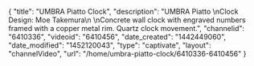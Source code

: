 {
    "title": "UMBRA Piatto Clock",
    "description": "UMBRA Piatto \nClock Design: Moe Takemura\n \nConcrete wall clock with engraved numbers framed with a copper metal rim. Quartz clock movement.",
    "channelid": "6410336",
    "videoid": "6410456",
    "date_created": "1442449060",
    "date_modified": "1452120043",
    "type": "captivate",
    "layout": "channelVideo",
    "url": "\/home\/umbra-piatto-clock\/6410336-6410456"
}